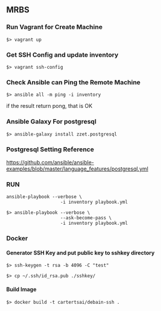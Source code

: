 MRBS
-----------

### Run Vagrant for Create Machine
```
$> vagrant up
```

### Get SSH Config and update inventory
```
$> vagrant ssh-config
```

### Check Ansible can Ping the Remote Machine
```
$> ansible all -m ping -i inventory
```

if the result return pong, that is OK

###  Ansible Galaxy For postgresql
```
$> ansible-galaxy install zzet.postgresql
```

### Postgresql Setting Reference
https://github.com/ansible/ansible-examples/blob/master/language_features/postgresql.yml

### RUN
```
ansible-playbook --verbose \
                    -i inventory playbook.yml
```

```
$> ansible-playbook --verbose \
                    --ask-become-pass \
                    -i inventory playbook.yml
```


### Docker
#### Generator SSH Key and put public key to sshkey directory
```
$> ssh-keygen -t rsa -b 4096 -C "test"

$> cp ~/.ssh/id_rsa.pub ./sshkey/
```

#### Build Image
```
$> docker build -t cartertsai/debain-ssh .
```
